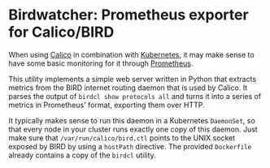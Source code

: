 # Birdwatcher: Prometheus exporter for Calico/BIRD

When using [Calico](https://www.projectcalico.org/) in combination with
[Kubernetes](http://kubernetes.io/]), it may make sense to have some
basic monitoring for it through [Prometheus](https://prometheus.io/).

This utility implements a simple web server written in Python that
extracts metrics from the BIRD internet routing daemon that is used by
Calico. It parses the output of `birdcl show protocols all` and turns it
into a series of metrics in Prometheus' format, exporting them over HTTP.

It typically makes sense to run this daemon in a Kubernetes `DaemonSet`,
so that every node in your cluster runs exactly one copy of this daemon.
Just make sure that `/var/run/calico/bird.ctl` points to the UNIX socket
exposed by BIRD by using a `hostPath` directive. The provided
`Dockerfile` already contains a copy of the `birdcl` utility.
